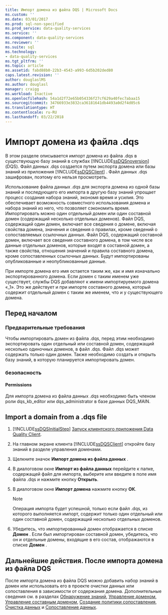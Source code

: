 ```yaml
---
title: Импорт домена из файла DQS | Microsoft Docs
ms.custom: ''
ms.date: 03/01/2017
ms.prod: sql-non-specified
ms.prod_service: data-quality-services
ms.service: ''
ms.component: data-quality-services
ms.reviewer: ''
ms.suite: sql
ms.technology:
- data-quality-services
ms.tgt_pltfrm: ''
ms.topic: article
ms.assetid: fabd88b0-22b3-4543-a993-6d5b202ded80
caps.latest.revision: ''
author: douglaslMS
ms.author: douglasl
manager: craigg
ms.workload: Inactive
ms.openlocfilehash: 54a1d2f72e65b054336f27cf629a40fec7abaa15
ms.sourcegitcommit: 34766933e3832ca36181641db4493a0d2f4d05c6
ms.translationtype: HT
ms.contentlocale: ru-RU
ms.lasthandoff: 03/22/2018
---
```

# <a name="import-a-domain-from-a-dqs-file"></a>Импорт домена из файла .dqs
  В этом разделе описывается импорт домена из файла .dqs в существующую базу знаний в службах [!INCLUDE[ssDQSnoversion](../includes/ssdqsnoversion-md.md)] (DQS). Файл данных .dqs создается путем экспорта домена или базы знаний из приложения [!INCLUDE[ssDQSClient](../includes/ssdqsclient-md.md)] . Файл данных .dqs зашифрован, поэтому его нельзя просмотреть.  
  
 Использование файла данных .dqs для экспорта домена из одной базы знаний и последующего его импорта в другую базу знаний упрощает процесс создания набора знаний, экономя время и усилия. Это обеспечивает возможность совместного использования домена и набора знаний из него, что позволяет сэкономить время. Импортировать можно один отдельный домен или один составной домен (содержащий несколько отдельных доменов). Файл DQS, содержащий один домен, включает все сведения о домене, включая свойства домена, значения и сведения о правилах, кроме сведений о сопоставляемых ссылочных данных. Файл DQS, содержащий составной домен, включает все сведения составного домена, в том числе все данные отдельных доменов, которые входят в составной домен, а также свойства, отношения значений и правила составного домена, кроме сопоставленных ссылочных данных. Будут импортированы опубликованные и неопубликованные данные.  
  
 При импорте домена его имя остается таким же, как и имя изначально экспортированного домена. Если домен с таким именем уже существует, службы DQS добавляют к имени импортируемого домена «_1». Это же действует и при импорте составного домена, который содержит отдельный домен с таким же именем, что и у существующего домена.  
  
##  <a name="BeforeYouBegin"></a> Перед началом  
  
###  <a name="Prerequisites"></a> Предварительные требования  
 Чтобы импортировать домен из файла .dqs, перед этим необходимо экспортировать один отдельный или составной домен, содержащий несколько одиночных доменов, в файл .dqs. Файл .dqs может содержать только один домен. Также необходимо создать и открыть базу знаний, в которую планируется импортировать домен.  
  
###  <a name="Security"></a> безопасность  
  
####  <a name="Permissions"></a> Permissions  
 Для импорта домена из файла данных .dqs необходимо быть членом роли dqs_kb_editor или dqs_administrator в базе данных DQS_MAIN.  
  
##  <a name="Import"></a> Import a domain from a .dqs file  
  
1.  [!INCLUDE[ssDQSInitialStep](../includes/ssdqsinitialstep-md.md)] [Запуск клиентского приложения Data Quality Client](../data-quality-services/run-the-data-quality-client-application.md).  
  
2.  На главном экране клиента [!INCLUDE[ssDQSClient](../includes/ssdqsclient-md.md)] откройте базу знаний в разделе управления доменами.  
  
3.  Щелкните значок **Импорт домена из файла данных** .  
  
4.  В диалоговом окне **Импорт из файла данных** перейдите к папке, содержащей файл для импорта, выберите или введите в поле имя файла .dqs и нажмите кнопку **Открыть**.  
  
5.  В диалоговом окне **Импорт домена** нажмите кнопку **ОК**.  
  
    > [!NOTE]  
    >  Операция импорта будет успешной, только если файл .dqs, из которого выполняется импорт, содержит только один отдельный или один составной домен, содержащий несколько отдельных доменов.  
  
6.  Убедитесь, что импортированный домен отображается в списке **Домен** . Если был импортирован составной домен, убедитесь, что он и отдельные домены, входящие в его состав, отображаются в списке **Домен** .  
  
##  <a name="FollowUp"></a> Дальнейшие действия. После импорта домена из файла DQS  
 После импорта домена из файла DQS можно добавить набор знаний в домен или использовать его в проекте очистки данных или сопоставления в зависимости от содержания домена. Дополнительные сведения см. в разделах [Обнаружение знаний](../data-quality-services/perform-knowledge-discovery.md), [Управление доменом](../data-quality-services/managing-a-domain.md), [Управление составным доменом](../data-quality-services/managing-a-composite-domain.md), [Создание политики сопоставления](../data-quality-services/create-a-matching-policy.md), [Очистка данных](../data-quality-services/data-cleansing.md) и [Сопоставление данных](../data-quality-services/data-matching.md).  
  
  
